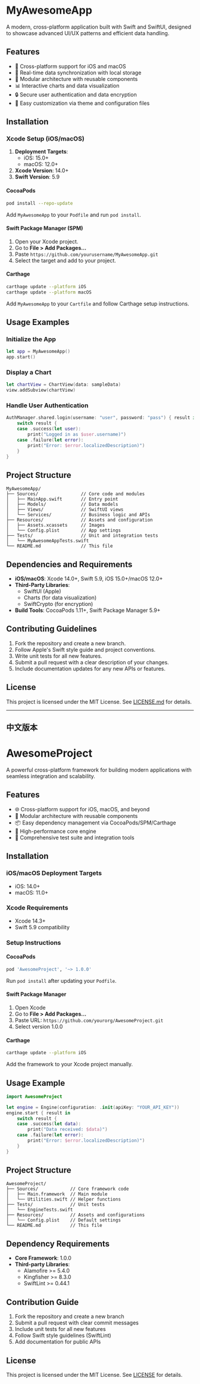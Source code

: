 # MyAwesomeApp
A modern, cross-platform application built with Swift and SwiftUI, designed to showcase advanced UI/UX patterns and efficient data handling.

## Features
- 📱 Cross-platform support for iOS and macOS
- 🚀 Real-time data synchronization with local storage
- 🧠 Modular architecture with reusable components
- 📊 Interactive charts and data visualization
- 🔒 Secure user authentication and data encryption
- 🔄 Easy customization via theme and configuration files

## Installation
### Xcode Setup (iOS/macOS)
1. **Deployment Targets**:
   - iOS: 15.0+
   - macOS: 12.0+
2. **Xcode Version**: 14.0+
3. **Swift Version**: 5.9

#### CocoaPods
```bash
pod install --repo-update
```
Add `MyAwesomeApp` to your `Podfile` and run `pod install`.

#### Swift Package Manager (SPM)
1. Open your Xcode project.
2. Go to **File > Add Packages...**
3. Paste `https://github.com/yourusername/MyAwesomeApp.git`
4. Select the target and add to your project.

#### Carthage
```bash
carthage update --platform iOS
carthage update --platform macOS
```
Add `MyAwesomeApp` to your `Cartfile` and follow Carthage setup instructions.

## Usage Examples
### Initialize the App
```swift
let app = MyAwesomeApp()
app.start()
```
### Display a Chart
```swift
let chartView = ChartView(data: sampleData)
view.addSubview(chartView)
```
### Handle User Authentication
```swift
AuthManager.shared.login(username: "user", password: "pass") { result in
    switch result {
    case .success(let user):
        print("Logged in as $user.username)")
    case .failure(let error):
        print("Error: $error.localizedDescription)")
    }
}
```

## Project Structure
```
MyAwesomeApp/
├── Sources/                // Core code and modules
│   ├── MainApp.swift       // Entry point
│   ├── Models/             // Data models
│   ├── Views/              // SwiftUI views
│   └── Services/           // Business logic and APIs
├── Resources/              // Assets and configuration
│   ├── Assets.xcassets     // Images
│   └── Config.plist        // App settings
├── Tests/                  // Unit and integration tests
│   └── MyAwesomeAppTests.swift
└── README.md               // This file
```

## Dependencies and Requirements
- **iOS/macOS**: Xcode 14.0+, Swift 5.9, iOS 15.0+/macOS 12.0+
- **Third-Party Libraries**:
  - SwiftUI (Apple)
  - Charts (for data visualization)
  - SwiftCrypto (for encryption)
- **Build Tools**: CocoaPods 1.11+, Swift Package Manager 5.9+

## Contributing Guidelines
1. Fork the repository and create a new branch.
2. Follow Apple's Swift style guide and project conventions.
3. Write unit tests for all new features.
4. Submit a pull request with a clear description of your changes.
5. Include documentation updates for any new APIs or features.

## License
This project is licensed under the MIT License. See [LICENSE.md](LICENSE.md) for details.

---

## 中文版本
# AwesomeProject
A powerful cross-platform framework for building modern applications with seamless integration and scalability.

## Features
- 🌐 Cross-platform support for iOS, macOS, and beyond
- 🔄 Modular architecture with reusable components
- 📦 Easy dependency management via CocoaPods/SPM/Carthage
- 🚀 High-performance core engine
- 🧪 Comprehensive test suite and integration tools

## Installation
### iOS/macOS Deployment Targets
- iOS: 14.0+
- macOS: 11.0+

### Xcode Requirements
- Xcode 14.3+
- Swift 5.9 compatibility

### Setup Instructions
#### CocoaPods
```bash
pod 'AwesomeProject', '~> 1.0.0'
```
Run `pod install` after updating your `Podfile`.

#### Swift Package Manager
1. Open Xcode
2. Go to **File > Add Packages...**
3. Paste URL: `https://github.com/yourorg/AwesomeProject.git`
4. Select version 1.0.0

#### Carthage
```bash
carthage update --platform iOS
```
Add the framework to your Xcode project manually.

## Usage Example
```swift
import AwesomeProject

let engine = Engine(configuration: .init(apiKey: "YOUR_API_KEY"))
engine.start { result in
    switch result {
    case .success(let data):
        print("Data received: $data)")
    case .failure(let error):
        print("Error: $error.localizedDescription)")
    }
}
```

## Project Structure
```
AwesomeProject/
├── Sources/            // Core framework code
│   ├── Main.framework  // Main module
│   └── Utilities.swift // Helper functions
├── Tests/              // Unit tests
│   └── EngineTests.swift
├── Resources/          // Assets and configurations
│   └── Config.plist    // Default settings
└── README.md           // This file
```

## Dependency Requirements
- **Core Framework**: 1.0.0
- **Third-party Libraries**:
  - Alamofire >= 5.4.0
  - Kingfisher >= 8.3.0
  - SwiftLint >= 0.44.1

## Contribution Guide
1. Fork the repository and create a new branch
2. Submit a pull request with clear commit messages
3. Include unit tests for all new features
4. Follow Swift style guidelines (SwiftLint)
5. Add documentation for public APIs

## License
This project is licensed under the MIT License.
See [LICENSE](LICENSE) for details.
